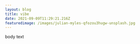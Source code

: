 ```yaml
---
layout: blog
title: vibe
date: 2021-09-09T11:29:21.216Z
featuredimage: /images/julian-myles-qfozou3hugw-unsplash.jpg
---
```

body text